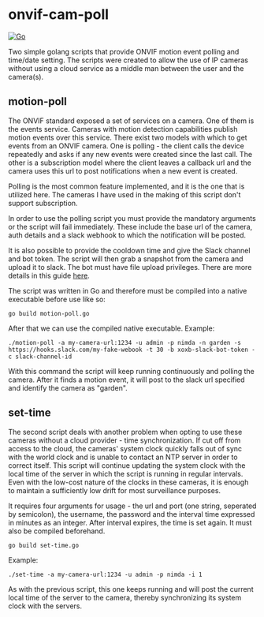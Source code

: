 # onvif-cam-poll

[![Go](https://github.com/isaric/onvif-cam-poll/actions/workflows/go.yml/badge.svg?branch=main)](https://github.com/isaric/onvif-cam-poll/actions/workflows/go.yml)

Two simple golang scripts that provide ONVIF motion event polling and time/date setting. The scripts were created to allow 
the use of IP cameras without using a cloud service as a middle man between the user and the camera(s).

## motion-poll

The ONVIF standard exposed a set of services on a camera. One of them is the events service. Cameras with motion detection
capabilities publish motion events over this service. There exist two models with which to get events from an ONVIF camera.
One is polling - the client calls the device repeatedly and asks if any new events were created since the last call. The other
is a subscription model where the client leaves a callback url and the camera uses this url to post notifications when a new 
event is created.

Polling is the most common feature implemented, and it is the one that is utilized here. The cameras I have used in the making 
of this script don't support subscription.

In order to use the polling script you must provide the mandatory arguments or the script will fail immediately. These include the
base url of the camera, auth details and a slack webhook to which the notification will be posted.

It is also possible to provide the cooldown time and give the Slack channel and bot token. The script will then
grab a snapshot from the camera and upload it to slack. The bot must have file upload privileges. There are more
details in this guide [here](https://api.slack.com/methods/files.upload).

The script was written in Go and therefore must be compiled into a native executable before use like so:

    go build motion-poll.go
    
After that we can use the compiled native executable. Example:

    ./motion-poll -a my-camera-url:1234 -u admin -p nimda -n garden -s https://hooks.slack.com/my-fake-webook -t 30 -b xoxb-slack-bot-token -c slack-channel-id
    
With this command the script will keep running continuously and polling the camera. After it finds a motion event,
it will post to the slack url specified and identify the camera as "garden".

## set-time

The second script deals with another problem when opting to use these cameras without a cloud provider - time synchronization.
If cut off from access to the cloud, the cameras' system clock quickly falls out of sync with the world clock and is unable to 
contact an NTP server in order to correct itself. This script will continue updating the system clock with the local time of 
the server in which the script is running in regular intervals. Even with the low-cost nature of the clocks in these cameras, it is 
enough to maintain a sufficiently low drift for most surveillance purposes.

It requires four arguments for usage - the url and port (one string, seperated by semicolon), the username, the password and the
interval time expressed in minutes as an integer. After interval expires, the time is set again.
It must also be compiled beforehand.

    go build set-time.go
    

Example:

    ./set-time -a my-camera-url:1234 -u admin -p nimda -i 1
    
As with the previous script, this one keeps running and will post the current local time of the server to the camera, thereby synchronizing
its system clock with the servers.

